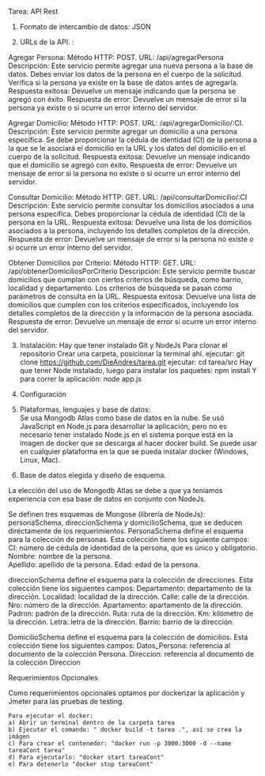 Tarea: API Rest

1) Formato de intercambio de datos: JSON

2) URLs de la API. :

Agregar Persona:
	Método HTTP: POST.
	URL: /api/agregarPersona
	Descripción: Este servicio permite agregar una nueva persona a la base de datos. Debes 	enviar los datos de la persona en el cuerpo de la solicitud. Verifica si la persona ya existe en 	la base de datos antes de agregarla.
	Respuesta exitosa: Devuelve un mensaje indicando que la persona se agregó con éxito.
	Respuesta de error: Devuelve un mensaje de error si la persona ya existe o si ocurre un error interno del servidor.

Agregar Domicilio:
	Método HTTP: POST.
	URL: /api/agregarDomicilio/:CI.
	Descripción: Este servicio permite agregar un domicilio a una persona específica. Se debe proporcionar la cédula de identidad (CI) de la persona a la que se le asociará el domicilio en la URL y los datos del domicilio en el cuerpo de la solicitud.
	Respuesta exitosa: Devuelve un mensaje indicando que el domicilio se agregó con éxito.
	Respuesta de error: Devuelve un mensaje de error si la persona no existe o si ocurre un error 	interno del servidor.

Consultar Domicilio:
	Método HTTP: GET.
	URL: /api/consultarDomicilio/:CI
	Descripción: Este servicio permite consultar los domicilios asociados a una persona 	específica. Debes proporcionar la cédula de identidad (CI) de la persona en la URL.
	Respuesta exitosa: Devuelve una lista de los domicilios asociados a la persona, incluyendo 	los detalles completos de la dirección.
	Respuesta de error: Devuelve un mensaje de error si la persona no existe o si ocurre un error 	interno del servidor.

Obtener Domicilios por Criterio:
	Método HTTP: GET.
	URL: /api/obtenerDomiciliosPorCriterio
	Descripción: Este servicio permite buscar domicilios que cumplan con ciertos criterios de búsqueda, como barrio, localidad y departamento. Los criterios de búsqueda se pasan como 	parámetros de consulta en la URL.
	Respuesta exitosa: Devuelve una lista de domicilios que cumplen con los criterios especificados, incluyendo los detalles completos de la dirección y la información de la 	persona asociada.
	Respuesta de error: Devuelve un mensaje de error si ocurre un error interno del servidor.

3) Instalación: Hay que tener instalado Git y NodeJs
	Para clonar el repositorio
	Crear una carpeta, posicionar la terminal ahí.
	ejecutar: git clone https://github.com/DieAndres/tarea.git
	ejecutar: cd tarea/src
	Hay que tener Node instalado, luego para instalar los paquetes:
	npm install
	Y para correr la aplicación:
	node app.js


4) Configuración

5) Plataformas, lenguajes y base de datos:                                                                                                                                                 
	Se usa Mongodb Atlas como base de datos en la nube. 
	Se usó JavaScript en Node.js para desarrollar la aplicación, pero no es necesario tener 	instalado Node.js  en el sistema porque está en la imagen de docker que se descarga al hacer 	docker build.
	Se puede usar en cualquier plataforma en la que se pueda instalar docker (Windows, Linux, 	Mac).
                   
6) Base de datos elegida y diseño de esquema.
 
La elección del uso de Mongodb Atlas se debe a que ya teníamos experiencia con esa base de datos en conjunto con NodeJs.
                                                               
Se definen tres esquemas de Mongose (librería de NodeJs): personaSchema, direccionSchema y domicilioSchema, que se deducen diréctamente de los requerimientos.
PersonaSchema define el esquema para la colección de personas. Esta colección tiene los siguiente campos:
CI: número de cédula de identidad de la persona, que es único y obligatorio.
Nombre: nombre de la persona.                                                                                                                                              
Apellido: apellido de la persona.
Edad: edad de la persona.

direccionSchema define el esquema para la colección de direcciones. Esta colección tiene los siguientes campos:
Departamento: departamento de la dirección.
Localidad: localidad de la dirección.
Calle: calle de la dirección.
Nro: número de la dirección.
Apartamento: apartamento de la dirección.
Padron: padrón de la dirección.
Ruta: ruta de la dirección.
Km: kilómetro de la dirección.
Letra: letra de la dirección.
Barrio: barrio de la dirección.

DomicilioSchema define el esquema para la colección de domicilios. Esta colección tiene los siguientes campos:
Datos_Persona: referencia al documento de la colección Persona.
Direccion: referencia al documento de la colección Direccion                                                                                                                                                                

Requerimientos Opcionales

Como requerimientos opcionales optamos por dockerizar la aplicación y Jmeter para las pruebas de testing.

	Para ejecutar el docker:
	a) Abrir un terminal dentro de la carpeta tarea
	b) Ejecutar el comando: " docker build -t tarea .", así se crea la imágen
	c) Para crear el contenedor: "docker run -p 3000:3000 -d --name tareaCont tarea"
	d) Para ejecutarlo: "docker start tareaCont"
	e) Para detenerlo "docker stop tareaCont"            

